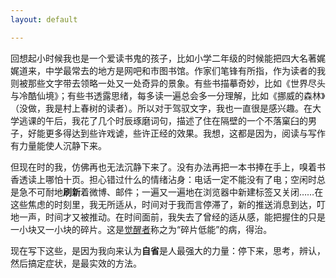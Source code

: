 ```yaml
---
layout: default

---
```


回想起小时候我也是一个爱读书鬼的孩子，比如小学二年级的时候能把四大名著娓娓道来，中学最常去的地方是网吧和市图书馆。作家们笔锋有所指，作为读者的我则被那些文字带去领略一处又一处奇异的景象。有些书描摹奇妙，比如《世界尽头与冷酷仙境》；有些书透露思绪，每多读一遍总会多一分理解，比如《挪威的森林》（没做，我是村上春树的读者）。所以对于驾驭文字，我也一直很是感兴趣。在大学逃课的午后，我花了几个时辰琢磨词句，描述了住在隔壁的一个不落窠臼的男子，好能更多得达到些许戏谑，些许正经的效果。我想，这都是因为，阅读与写作有力量能使人沉静下来。

但现在时的我，仿佛再也无法沉静下来了。没有办法再把一本书捧在手上，嗅着书香透读上哪怕十页。担心错过什么的情绪沾身：电话一定不能没有了电；空闲时总是急不可耐地**刷新**着微博、邮件；一遍又一遍地在浏览器中新建标签又关闭……在这些焦虑的时刻里，我无所适从，时间对于我而言停滞了，新的推送消息到达，叮地一声，时间才又被推动。在时间面前，我失去了曾经的适从感，能把握住的只是一小块又一小块的碎片。这是[觉醒者](http://www.hecaitou.com/blogs/hecaitou/)称之为“碎片低能”的病，得治。

现在写下这些，是因为我向来认为**自省**是人最强大的力量：停下来，思考，辨认，然后搞定症状，是最实效的方法。